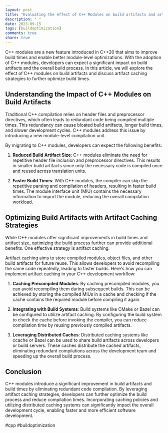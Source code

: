 ```yaml
---
layout: post
title: "Evaluating the effect of C++ Modules on build artifacts and artifact caching strategies"
description: " "
date: 2023-09-15
tags: [buildoptimization]
comments: true
share: true
---
```


C++ modules are a new feature introduced in C++20 that aims to improve build times and enable better module-level optimizations. With the adoption of C++ modules, developers can expect a significant impact on build artifacts and the overall build process. In this article, we will explore the effect of C++ modules on build artifacts and discuss artifact caching strategies to further optimize build times.

## Understanding the Impact of C++ Modules on Build Artifacts

Traditional C++ compilation relies on header files and preprocessor directives, which often leads to redundant code being compiled multiple times. This redundancy can cause bloated build artifacts, longer build times, and slower development cycles. C++ modules address this issue by introducing a new module-level compilation unit.

By migrating to C++ modules, developers can expect the following benefits:

1. **Reduced Build Artifact Size**: C++ modules eliminate the need for repetitive header file inclusion and preprocessor directives. This results in smaller build artifacts since only the necessary code is compiled once and reused across translation units.

2. **Faster Build Times**: With C++ modules, the compiler can skip the repetitive parsing and compilation of headers, resulting in faster build times. The module interface unit (MIU) contains the necessary information to import the module, reducing the overall compilation workload.

## Optimizing Build Artifacts with Artifact Caching Strategies

While C++ modules offer significant improvements in build times and artifact size, optimizing the build process further can provide additional benefits. One effective strategy is artifact caching.

Artifact caching aims to store compiled modules, object files, and other build artifacts for future reuse. This allows developers to avoid recompiling the same code repeatedly, leading to faster builds. Here's how you can implement artifact caching in your C++ development workflow:

1. **Caching Precompiled Modules**: By caching precompiled modules, you can avoid recompiling them during subsequent builds. This can be achieved by storing the compiled MIUs in a cache and checking if the cache contains the required module before compiling it again.

2. **Integrating with Build Systems**: Build systems like CMake or Bazel can be configured to utilize artifact caching. By configuring the build system to check the cache before invoking the compiler, you can reduce compilation time by reusing previously compiled artifacts.

3. **Leveraging Distributed Caches**: Distributed caching systems like ccache or Bazel can be used to share build artifacts across developers or build servers. These caches distribute the cached artifacts, eliminating redundant compilations across the development team and speeding up the overall build process.

## Conclusion

C++ modules introduce a significant improvement in build artifacts and build times by eliminating redundant code compilation. By leveraging artifact caching strategies, developers can further optimize the build process and reduce compilation times. Incorporating caching policies and utilizing distributed caching systems can significantly impact the overall development cycle, enabling faster and more efficient software development.

#cpp #buildoptimization
